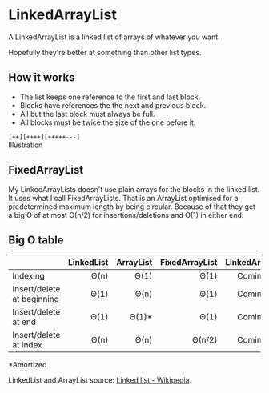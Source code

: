 # LinkedArrayList

A LinkedArrayList is a linked list of arrays of whatever you want.

Hopefully they're better at something than other list types.

## How it works

* The list keeps one reference to the first and last block.
* Blocks have references the the next and previous block.
* All but the last block must always be full.
* All blocks must be twice the size of the one before it.

`[++][++++][+++++---]`  
Illustration

## FixedArrayList

My LinkedArrayLists doesn't use plain arrays for the blocks in the linked list.
It uses what I call FixedArrayLists. That is an ArrayList optimised for a
predetermined maximum length by being circular. Because of that they get a
big O of at most Θ(n/2) for insertions/deletions and Θ(1) in either end. 

## Big O table

|                            | LinkedList  | ArrayList | FixedArrayList | LinkedArrayList |
|----------------------------|------------:|----------:|---------------:|----------------:|
| Indexing                   |        Θ(n) |      Θ(1) |           Θ(1) |     Coming soon |
| Insert/delete at beginning |        Θ(1) |      Θ(n) |           Θ(1) |     Coming soon |
| Insert/delete at end       |        Θ(1) |     Θ(1)* |           Θ(1) |     Coming soon |
| Insert/delete at index     |        Θ(n) |      Θ(n) |         Θ(n/2) |     Coming soon |

*Amortized

LinkedList and ArrayList source: [Linked list - Wikipedia](https://en.wikipedia.org/wiki/Linked_list#Linked_lists_vs._dynamic_arrays).  